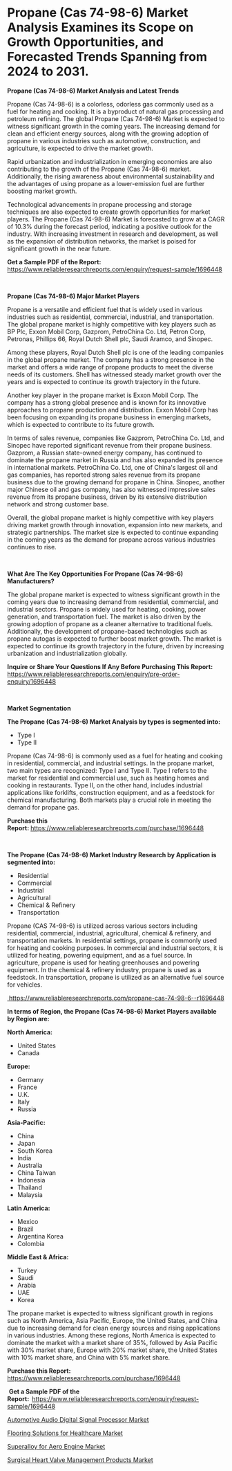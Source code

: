 <p><h1>Propane (Cas 74-98-6) Market Analysis Examines its Scope on Growth Opportunities, and Forecasted Trends Spanning from 2024 to 2031.</h1></p><p><strong>Propane (Cas 74-98-6) Market Analysis and Latest Trends</strong></p>
<p><p>Propane (Cas 74-98-6) is a colorless, odorless gas commonly used as a fuel for heating and cooking. It is a byproduct of natural gas processing and petroleum refining. The global Propane (Cas 74-98-6) Market is expected to witness significant growth in the coming years. The increasing demand for clean and efficient energy sources, along with the growing adoption of propane in various industries such as automotive, construction, and agriculture, is expected to drive the market growth.</p><p>Rapid urbanization and industrialization in emerging economies are also contributing to the growth of the Propane (Cas 74-98-6) market. Additionally, the rising awareness about environmental sustainability and the advantages of using propane as a lower-emission fuel are further boosting market growth.</p><p>Technological advancements in propane processing and storage techniques are also expected to create growth opportunities for market players. The Propane (Cas 74-98-6) Market is forecasted to grow at a CAGR of 10.3% during the forecast period, indicating a positive outlook for the industry. With increasing investment in research and development, as well as the expansion of distribution networks, the market is poised for significant growth in the near future.</p></p>
<p><strong>Get a Sample PDF of the Report:&nbsp;</strong> <a href="https://www.reliableresearchreports.com/enquiry/request-sample/1696448">https://www.reliableresearchreports.com/enquiry/request-sample/1696448</a></p>
<p>&nbsp;</p>
<p><strong>Propane (Cas 74-98-6) Major Market Players</strong></p>
<p><p>Propane is a versatile and efficient fuel that is widely used in various industries such as residential, commercial, industrial, and transportation. The global propane market is highly competitive with key players such as BP Plc, Exxon Mobil Corp, Gazprom, PetroChina Co. Ltd, Petron Corp, Petronas, Phillips 66, Royal Dutch Shell plc, Saudi Aramco, and Sinopec.</p><p>Among these players, Royal Dutch Shell plc is one of the leading companies in the global propane market. The company has a strong presence in the market and offers a wide range of propane products to meet the diverse needs of its customers. Shell has witnessed steady market growth over the years and is expected to continue its growth trajectory in the future.</p><p>Another key player in the propane market is Exxon Mobil Corp. The company has a strong global presence and is known for its innovative approaches to propane production and distribution. Exxon Mobil Corp has been focusing on expanding its propane business in emerging markets, which is expected to contribute to its future growth.</p><p>In terms of sales revenue, companies like Gazprom, PetroChina Co. Ltd, and Sinopec have reported significant revenue from their propane business. Gazprom, a Russian state-owned energy company, has continued to dominate the propane market in Russia and has also expanded its presence in international markets. PetroChina Co. Ltd, one of China's largest oil and gas companies, has reported strong sales revenue from its propane business due to the growing demand for propane in China. Sinopec, another major Chinese oil and gas company, has also witnessed impressive sales revenue from its propane business, driven by its extensive distribution network and strong customer base.</p><p>Overall, the global propane market is highly competitive with key players driving market growth through innovation, expansion into new markets, and strategic partnerships. The market size is expected to continue expanding in the coming years as the demand for propane across various industries continues to rise.</p></p>
<p>&nbsp;</p>
<p><strong>What Are The Key Opportunities For Propane (Cas 74-98-6) Manufacturers?</strong></p>
<p><p>The global propane market is expected to witness significant growth in the coming years due to increasing demand from residential, commercial, and industrial sectors. Propane is widely used for heating, cooking, power generation, and transportation fuel. The market is also driven by the growing adoption of propane as a cleaner alternative to traditional fuels. Additionally, the development of propane-based technologies such as propane autogas is expected to further boost market growth. The market is expected to continue its growth trajectory in the future, driven by increasing urbanization and industrialization globally.</p></p>
<p><strong>Inquire or Share Your Questions If Any Before Purchasing This Report:</strong> <a href="https://www.reliableresearchreports.com/enquiry/pre-order-enquiry/1696448">https://www.reliableresearchreports.com/enquiry/pre-order-enquiry/1696448</a></p>
<p>&nbsp;</p>
<p><strong>Market Segmentation</strong></p>
<p><strong>The Propane (Cas 74-98-6) Market Analysis by types is segmented into:</strong></p>
<p><ul><li>Type I</li><li>Type II</li></ul></p>
<p><p>Propane (Cas 74-98-6) is commonly used as a fuel for heating and cooking in residential, commercial, and industrial settings. In the propane market, two main types are recognized: Type I and Type II. Type I refers to the market for residential and commercial use, such as heating homes and cooking in restaurants. Type II, on the other hand, includes industrial applications like forklifts, construction equipment, and as a feedstock for chemical manufacturing. Both markets play a crucial role in meeting the demand for propane gas.</p></p>
<p><strong>Purchase this Report:&nbsp;</strong><a href="https://www.reliableresearchreports.com/purchase/1696448">https://www.reliableresearchreports.com/purchase/1696448</a></p>
<p>&nbsp;</p>
<p><strong>The Propane (Cas 74-98-6) Market Industry Research by Application is segmented into:</strong></p>
<p><ul><li>Residential</li><li>Commercial</li><li>Industrial</li><li>Agricultural</li><li>Chemical & Refinery</li><li>Transportation</li></ul></p>
<p><p>Propane (CAS 74-98-6) is utilized across various sectors including residential, commercial, industrial, agricultural, chemical & refinery, and transportation markets. In residential settings, propane is commonly used for heating and cooking purposes. In commercial and industrial sectors, it is utilized for heating, powering equipment, and as a fuel source. In agriculture, propane is used for heating greenhouses and powering equipment. In the chemical & refinery industry, propane is used as a feedstock. In transportation, propane is utilized as an alternative fuel source for vehicles.</p></p>
<p><a href="https://www.reliableresearchreports.com/propane-cas-74-98-6--r1696448">&nbsp;https://www.reliableresearchreports.com/propane-cas-74-98-6--r1696448</a></p>
<p><strong>In terms of Region, the Propane (Cas 74-98-6) Market Players available by Region are:</strong></p>
<p>
    <p> <strong> North America: </strong>
        <ul>
            <li>United States</li>
            <li>Canada</li>
        </ul>
        </p> 
    <p> <strong> Europe: </strong>
        <ul>
            <li>Germany</li>
            <li>France</li>
            <li>U.K.</li>
            <li>Italy</li>
            <li>Russia</li>
        </ul>
        </p> 
    <p> <strong> Asia-Pacific: </strong>
        <ul>
            <li>China</li>
            <li>Japan</li>
            <li>South Korea</li>
            <li>India</li>
            <li>Australia</li>
            <li>China Taiwan</li>
            <li>Indonesia</li>
            <li>Thailand</li>
            <li>Malaysia</li>
        </ul>
        </p> 
    <p> <strong> Latin America: </strong>
        <ul>
            <li>Mexico</li>
            <li>Brazil</li>
            <li>Argentina Korea</li>
            <li>Colombia</li>
        </ul>
        </p> 
    <p> <strong> Middle East & Africa: </strong>
        <ul>
            <li>Turkey</li>
            <li>Saudi</li>
            <li>Arabia</li>
            <li>UAE</li>
            <li>Korea</li>
        </ul>
    </p>
    </p>
<p><p>The propane market is expected to witness significant growth in regions such as North America, Asia Pacific, Europe, the United States, and China due to increasing demand for clean energy sources and rising applications in various industries. Among these regions, North America is expected to dominate the market with a market share of 35%, followed by Asia Pacific with 30% market share, Europe with 20% market share, the United States with 10% market share, and China with 5% market share.</p></p>
<p><strong>Purchase this Report: </strong><a href="https://www.reliableresearchreports.com/purchase/1696448">https://www.reliableresearchreports.com/purchase/1696448</a></p>
<p>&nbsp;<strong>Get a Sample PDF of the Report:&nbsp;&nbsp;</strong><a href="https://www.reliableresearchreports.com/enquiry/request-sample/1696448">https://www.reliableresearchreports.com/enquiry/request-sample/1696448</a></p>
<p><strong></strong></p>
<p><p><a href="https://github.com/nathandecarvalho/Market-Research-Report-List-3/blob/main/automotive-audio-digital-signal-processor-market.md">Automotive Audio Digital Signal Processor Market</a></p><p><a href="https://github.com/kosella/Market-Research-Report-List-3/blob/main/flooring-solutions-for-healthcare-market.md">Flooring Solutions for Healthcare Market</a></p><p><a href="https://www.linkedin.com/pulse/superalloy-aero-engine-market-provides-detailed-segmentation-oetae?trackingId=GsbxOSCBFCrRPXYuLfeHUA%3D%3D">Superalloy for Aero Engine Market</a></p><p><a href="https://www.linkedin.com/pulse/surgical-heart-valve-management-products-market-centers-aspects-q0jdc?trackingId=nzv2cKDZPScW5p1s8AIaWQ%3D%3D">Surgical Heart Valve Management Products Market</a></p></p>